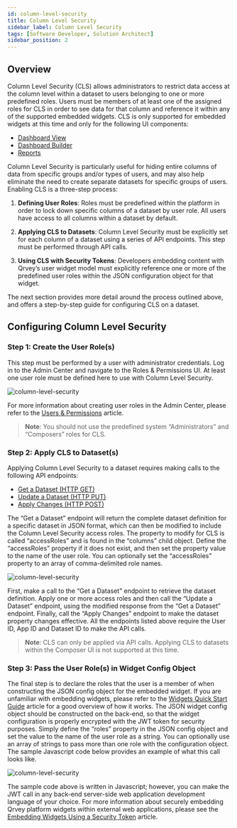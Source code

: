```yaml
---
id: column-level-security
title: Column Level Security
sidebar_label: Column Level Security
tags: [Software Developer, Solution Architect]
sidebar_position: 2
---
```


<div style={{textAlign: "justify"}}>

## Overview

Column Level Security (CLS) allows administrators to restrict data access at the column level within a dataset to users belonging to one or more predefined roles.  Users must be members of at least one of the assigned roles for CLS in order to see data for that column and reference it within any of the supported embedded widgets.  CLS is only supported for embedded widgets at this time and only for the following UI components:

* [Dashboard View](../04-Embedding%20Qrvey%20Widgets/05-Widgets/dashboard-view.md)
* [Dashboard Builder](../04-Embedding%20Qrvey%20Widgets/05-Widgets/dashboard-builder.md)
* [Reports](../04-Embedding%20Qrvey%20Widgets/05-Widgets/pixel-perfect-reports.md)

Column Level Security is particularly useful for hiding entire columns of data from specific groups and/or types of users, and may also help eliminate the need to create separate datasets for specific groups of users.  Enabling CLS is a three-step process:

1. **Defining User Roles**:  Roles must be predefined within the platform in order to lock down specific columns of a dataset by user role.  All users have access to all columns within a dataset by default.

2. **Applying CLS to Datasets**:  Column Level Security must be explicitly set for each column of a dataset using a series of API endpoints.  This step must be performed through API calls.

3. **Using CLS with Security Tokens**:  Developers embedding content with Qrvey’s user widget model must explicitly reference one or more of the predefined user roles within the JSON configuration object for that widget.

The next section provides more detail around the process outlined above, and offers a step-by-step guide for configuring CLS on a dataset.

## Configuring Column Level Security
### Step 1:  Create the User Role(s)

This step must be performed by a user with administrator credentials.  Log in to the Admin Center and navigate to the Roles & Permissions UI.  At least one user role must be defined here to use with Column Level Security.

![column-level-security](https://s3.amazonaws.com/cdn.qrvey.com/documentation_assets/admin/Column-Level-Security/cls1.png#thumbnail) 

For more information about creating user roles in the Admin Center, please refer to the <a href="/docs/admin/roles-and-permissions/">Users & Permissions</a> article.

> **Note**:  You should not use the predefined system “Administrators” and “Composers” roles for CLS. 

### Step 2:  Apply CLS to Dataset(s)

Applying Column Level Security to a dataset requires making calls to the following API endpoints:

* <a href="https://qrvey.stoplight.io/docs/qrvey-api-doc/b3A6MjgyMjcxNDE">Get a Dataset (HTTP GET)</a>
* <a href="https://qrvey.stoplight.io/docs/qrvey-api-doc/b3A6MjgyMjcxNDI-update-a-dataset">Update a Dataset (HTTP PUT)</a>
* <a href="https://qrvey.stoplight.io/docs/qrvey-api-doc/b3A6MjgyMjcxNDg-apply-changes">Apply Changes (HTTP POST)</a>

The “Get a Dataset” endpoint will return the complete dataset definition for a specific dataset in JSON format, which can then be modified to include the Column Level Security access roles.  The property to modify for CLS is called “accessRoles” and is found in the “columns” child object.  Define the “accessRoles” property if it does not exist, and then set the property value to the name of the user role.  You can optionally set the “accessRoles” property to an array of comma-delimited role names.

![column-level-security](https://s3.amazonaws.com/cdn.qrvey.com/documentation_assets/admin/Column-Level-Security/cls2.png#thumbnail-60) 


First, make a call to the “Get a Dataset” endpoint to retrieve the dataset definition.  Apply one or more access roles and then call the “Update a Dataset” endpoint, using the modified response from the “Get a Dataset” endpoint.  Finally, call the “Apply Changes” endpoint to make the dataset property changes effective.  All the endpoints listed above require the User ID, App ID and Dataset ID to make the API calls.

> **Note**:  CLS can only be applied via API calls.  Applying CLS to datasets within the Composer UI is not supported at this time.

### Step 3:  Pass the User Role(s) in Widget Config Object

The final step is to declare the roles that the user is a member of when constructing the JSON config object for the embedded widget.  If you are unfamiliar with embedding widgets, please refer to the [Widgets Quick Start Guide](../04-Embedding%20Qrvey%20Widgets/widget-quick-start-guide.md) article for a good overview of how it works.  The JSON widget config object should be constructed on the back-end, so that the widget configuration is properly encrypted with the JWT token for security purposes.  Simply define the “roles” property in the JSON config object and set the value to the name of the user role as a string.  You can optionally use an array of strings to pass more than one role with the configuration object.  The sample Javascript code below provides an example of what this call looks like.

![column-level-security](https://s3.amazonaws.com/cdn.qrvey.com/documentation_assets/admin/Column-Level-Security/cls3.png#thumbnail-60) 

The sample code above is written in Javascript; however, you can make the JWT call in any back-end server-side web application development language of your choice.  For more information about securely embedding Qrvey platform widgets within external web applications, please see the [Embedding Widgets Using a Security Token](../04-Embedding%20Qrvey%20Widgets/embedding-widgets-security-token.md) article.

</div>
